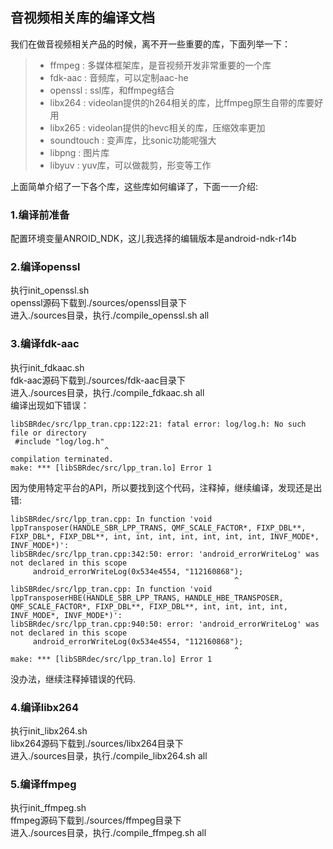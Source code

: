 ## 音视频相关库的编译文档
我们在做音视频相关产品的时候，离不开一些重要的库，下面列举一下：
> * ffmpeg : 多媒体框架库，是音视频开发非常重要的一个库
> * fdk-aac : 音频库，可以定制aac-he
> * openssl : ssl库，和ffmpeg结合
> * libx264 : videolan提供的h264相关的库，比ffmpeg原生自带的库要好用
> * libx265 : videolan提供的hevc相关的库，压缩效率更加
> * soundtouch : 变声库，比sonic功能呢强大
> * libpng : 图片库
> * libyuv : yuv库，可以做裁剪，形变等工作

上面简单介绍了一下各个库，这些库如何编译了，下面一一介绍:


### 1.编译前准备
配置环境变量ANROID_NDK，这儿我选择的编辑版本是android-ndk-r14b

### 2.编译openssl
执行init_openssl.sh<br>
openssl源码下载到./sources/openssl目录下<br>
进入./sources目录，执行./compile_openssl.sh all

### 3.编译fdk-aac
执行init_fdkaac.sh<br>
fdk-aac源码下载到./sources/fdk-aac目录下<br>
进入./sources目录，执行./compile_fdkaac.sh all<br>
编译出现如下错误：<br>
```
libSBRdec/src/lpp_tran.cpp:122:21: fatal error: log/log.h: No such file or directory
 #include "log/log.h"
                     ^
compilation terminated.
make: *** [libSBRdec/src/lpp_tran.lo] Error 1
```
因为使用特定平台的API，所以要找到这个代码，注释掉，继续编译，发现还是出错:<br>
```
libSBRdec/src/lpp_tran.cpp: In function 'void lppTransposer(HANDLE_SBR_LPP_TRANS, QMF_SCALE_FACTOR*, FIXP_DBL**, FIXP_DBL*, FIXP_DBL**, int, int, int, int, int, int, int, INVF_MODE*, INVF_MODE*)':
libSBRdec/src/lpp_tran.cpp:342:50: error: 'android_errorWriteLog' was not declared in this scope
     android_errorWriteLog(0x534e4554, "112160868");
                                                  ^
libSBRdec/src/lpp_tran.cpp: In function 'void lppTransposerHBE(HANDLE_SBR_LPP_TRANS, HANDLE_HBE_TRANSPOSER, QMF_SCALE_FACTOR*, FIXP_DBL**, FIXP_DBL**, int, int, int, int, INVF_MODE*, INVF_MODE*)':
libSBRdec/src/lpp_tran.cpp:940:50: error: 'android_errorWriteLog' was not declared in this scope
     android_errorWriteLog(0x534e4554, "112160868");
                                                  ^
make: *** [libSBRdec/src/lpp_tran.lo] Error 1
```
没办法，继续注释掉错误的代码.



### 4.编译libx264
执行init_libx264.sh<br>
libx264源码下载到./sources/libx264目录下<br>
进入./sources目录，执行./compile_libx264.sh all

### 5.编译ffmpeg
执行init_ffmpeg.sh<br>
ffmpeg源码下载到./sources/ffmpeg目录下<br>
进入./sources目录，执行./compile_ffmpeg.sh all